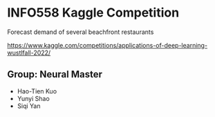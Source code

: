 # INFO558 Kaggle Competition

Forecast demand of several beachfront restaurants

https://www.kaggle.com/competitions/applications-of-deep-learning-wustlfall-2022/

## Group: Neural Master
- Hao-Tien Kuo
- Yunyi Shao
- Siqi Yan
